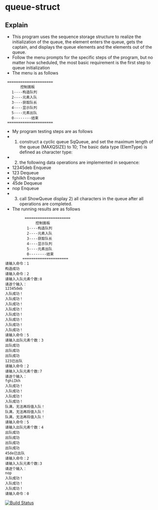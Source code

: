 # queue-struct
## Explain
* This program uses the sequence storage structure to realize the initialization of the queue, the element enters the queue, gets the captain, 
and displays the queue elements and the elements out of the queue.
* Follow the menu prompts for the specific steps of the program, 
but no matter how scheduled, the most basic requirement is the first step to queue initialization
* The menu is as follows
```
 =====================
       控制面板
   1----构造队列
   2----元素入队
   3----获取队长
   4----显示队列
   5----元素出队
   0--------结束
 =====================
 ```
* My program testing steps are as follows
* 1) construct a cyclic queue SqQueue, and set the maximum length of the queue (MAXQSIZE) to 10; 
 The basic data type (ElemType) is defined as character type: 
 * 2) the following data operations are implemented in sequence: 
 * 12345deb Enqueue 
 *  123 Dequeue 
 * fghiIkh Enqueue 
 * 45de Dequeue 
 * nop Enqueue 
 * 3) call ShowQueue display 2) all characters in the queue after all operations are completed.
 * The running results are as follows
 ```
          =====================
               控制面板
           1----构造队列
           2----元素入队
           3----获取队长
           4----显示队列
           5----元素出队
           0--------结束
         =====================
请输入命令：1
构造成功
请输入命令：2
请输入入队元素个数:8
请逐个输入：
12345deb
入队成功！
入队成功！
入队成功！
入队成功！
入队成功！
入队成功！
入队成功！
入队成功！
请输入命令：5
请输入出队元素个数：3
出队成功
出队成功
出队成功
123已出队
请输入命令：2
请输入入队元素个数:7
请逐个输入：
fghiIkh
入队成功！
入队成功！
入队成功！
入队成功！
队满，无法再将值入队！
队满，无法再将值入队！
队满，无法再将值入队！
请输入命令：5
请输入出队元素个数：4
出队成功
出队成功
出队成功
出队成功
45de已出队
请输入命令：2
请输入入队元素个数:3
请逐个输入：
nop
入队成功！
入队成功！
入队成功！
请输入命令：0
```
[![Build Status](https://dev.azure.com/2923616405/Edipyc-GitHub-Builds/_apis/build/status/pengyoucongcode.queue-struct?branchName=master)](https://dev.azure.com/2923616405/Edipyc-GitHub-Builds/_build/latest?definitionId=9&branchName=master)
